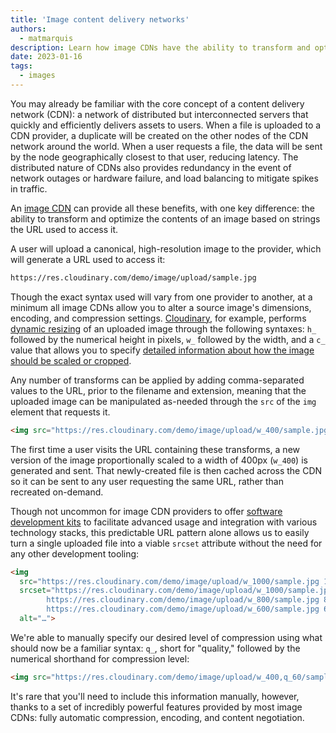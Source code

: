 ```yaml
---
title: 'Image content delivery networks'
authors:
  - matmarquis
description: Learn how image CDNs have the ability to transform and optimize the contents of an image.
date: 2023-01-16
tags:
  - images
---
```


You may already be familiar with the core concept of a content delivery network (CDN): a network of distributed but interconnected
servers that quickly and efficiently delivers assets to users. When a file is uploaded to a CDN provider, a duplicate will be created
on the other nodes of the CDN network around the world. When a user requests a file, the data will be sent by the node geographically
closest to that user, reducing latency. The distributed nature of CDNs also provides redundancy in the event of network outages or
hardware failure, and load balancing to mitigate spikes in traffic.

An [image CDN](/image-cdns/) can provide all these benefits, with one key difference: the ability to transform and
optimize the contents of an image based on strings the URL used to access it.

A user will upload a canonical, high-resolution image to the provider, which will generate a URL used to access it:

```html
https://res.cloudinary.com/demo/image/upload/sample.jpg
```

Though the exact syntax used will vary from one provider to another, at a minimum all image CDNs allow you to alter a source
image's dimensions, encoding, and compression settings. [Cloudinary](https://cloudinary.com/), for example,
performs [dynamic resizing](https://cloudinary.com/documentation/resizing_and_cropping#setting_the_resize_dimensions) of an
uploaded image through the following syntaxes: `h_` followed by the numerical height in pixels, `w_` followed by the width,
and a `c_` value that allows you to specify [detailed information about how the image should be scaled or cropped](https://cloudinary.com/documentation/resizing_and_cropping#crop).

Any number of transforms can be applied by adding comma-separated values to the URL, prior to the filename and extension,
meaning that the uploaded image can be manipulated as-needed through the `src` of the `img` element that requests it.

```html
<img src="https://res.cloudinary.com/demo/image/upload/w_400/sample.jpg" alt="…">
```

The first time a user visits the URL containing these transforms, a new version of the image proportionally scaled to a
width of 400px (`w_400`) is generated and sent. That newly-created file is then cached across the CDN so it can be sent
to any user requesting the same URL, rather than recreated on-demand.

Though not uncommon for image CDN providers to offer [software development kits](https://cloudinary.com/documentation/cloudinary_sdks)
to facilitate advanced usage and integration with various technology stacks, this predictable URL pattern alone allows us to easily
turn a single uploaded file into a viable `srcset` attribute without the need for any other development tooling:

```html
<img
  src="https://res.cloudinary.com/demo/image/upload/w_1000/sample.jpg 1000w"
  srcset="https://res.cloudinary.com/demo/image/upload/w_1000/sample.jpg 1000w,
      	https://res.cloudinary.com/demo/image/upload/w_800/sample.jpg 800w,
      	https://res.cloudinary.com/demo/image/upload/w_600/sample.jpg 600w"
  alt="…">
```

We're able to manually specify our desired level of compression using what should now be a familiar syntax: `q_`, short
for "quality," followed by the numerical shorthand for compression level:

```html
<img src="https://res.cloudinary.com/demo/image/upload/w_400,q_60/sample.jpg"  alt="…">
```

It's rare that you'll need to include this information manually, however, thanks to a set of incredibly powerful features
provided by most image CDNs: fully automatic compression, encoding, and content negotiation.
